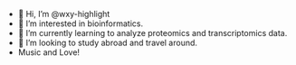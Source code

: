 - 👋 Hi, I’m @wxy-highlight
- 👀 I’m interested in bioinformatics.
- 🌱 I’m currently learning to analyze proteomics and transcriptomics data.
- 💞️ I’m looking to study abroad and travel around.
- Music and Love!

<!---
The repository is used to store the code I have learned and coded.
--->
